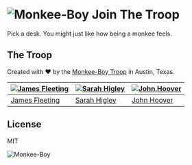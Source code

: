 ![Monkee-Boy](https://dujrsrsgsd3nh.cloudfront.net/img/emoticons/113009/mboy-1403710932.jpg) Join The Troop
===========

Pick a desk. You might just like how being a monkee feels.

## The Troop

Created with ♥ by the [Monkee-Boy Troop](http://monkee-boy.com) in Austin, Texas.

| [![James Fleeting](https://avatars0.githubusercontent.com/u/23062?s=144)](https://github.com/fleeting) | [![Sarah Higley](https://avatars3.githubusercontent.com/u/3819570?s=144)](https://github.com/smhigley) | [![John,Hoover](https://avatars2.githubusercontent.com/u/48278?s=144)](https://github.com/defvayne23) |
|---|---|---|
| [James Fleeting](http://github.com/fleeting) | [Sarah Higley](https://github.com/smhigley) | [John Hoover](https://github.com/defvayne23) |

## License

MIT

![Monkee-Boy](http://www.monkee-boy.com/img/logo-withtag-vertical-dark.jpg)
